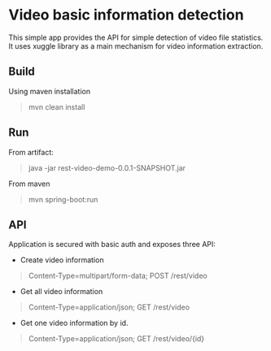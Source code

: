 # Video basic information detection 

This simple app provides the API for simple detection of video file statistics. It uses xuggle library as a main mechanism for video information extraction.

## Build
Using maven installation
> mvn clean install

## Run 
From artifact: 
> java -jar rest-video-demo-0.0.1-SNAPSHOT.jar

From maven
> mvn spring-boot:run

## API 
Application is secured with basic auth and exposes three API: 
* Create video information
> Content-Type=multipart/form-data; 
> POST /rest/video
* Get all video information
> Content-Type=application/json; 
> GET /rest/video
* Get one video information by id. 
> Content-Type=application/json; 
> GET /rest/video/{id}